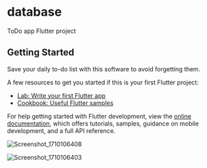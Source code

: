 # database
ToDo app 
 Flutter project

## Getting Started

Save your daily to-do list with this software to avoid forgetting them.

A few resources to get you started if this is your first Flutter project:

- [Lab: Write your first Flutter app](https://docs.flutter.dev/get-started/codelab)
- [Cookbook: Useful Flutter samples](https://docs.flutter.dev/cookbook)

For help getting started with Flutter development, view the
[online documentation](https://docs.flutter.dev/), which offers tutorials,
samples, guidance on mobile development, and a full API reference.

![Screenshot_1710106408](https://github.com/afcpu1375/ToDo/assets/80132922/e6956588-d7b9-4883-a42d-6fb871b87cc5)

![Screenshot_1710106403](https://github.com/afcpu1375/ToDo/assets/80132922/9d75d905-bc32-4d66-ab0c-9eab4a074882)
